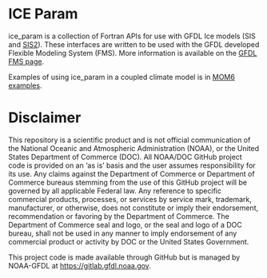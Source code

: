 # ICE Param

ice_param is a collection of Fortran APIs for use with GFDL Ice models
(SIS and [SIS2](https://github.com/NOAA-GFDL/SIS2)).  These interfaces
are written to be used with the GFDL developed Flexible Modeling
System (FMS). More information is available on the [GFDL FMS
page](http://www.gfdl.noaa.gov/fms).

Examples of using ice_param in a coupled climate model is in [MOM6
examples](https://github.com/NOAA-GFDL/MOM6-examples).

# Disclaimer

This repository is a scientific product and is not official
communication of the National Oceanic and Atmospheric Administration
(NOAA), or the United States Department of Commerce (DOC). All
NOAA/DOC GitHub project code is provided on an ‘as is’ basis and the
user assumes responsibility for its use. Any claims against the
Department of Commerce or Department of Commerce bureaus stemming from
the use of this GitHub project will be governed by all applicable
Federal law. Any reference to specific commercial products, processes,
or services by service mark, trademark, manufacturer, or otherwise,
does not constitute or imply their endorsement, recommendation or
favoring by the Department of Commerce. The Department of Commerce
seal and logo, or the seal and logo of a DOC bureau, shall not be used
in any manner to imply endorsement of any commercial product or
activity by DOC or the United States Government.

This project code is made available through GitHub but is managed by
NOAA-GFDL at https://gitlab.gfdl.noaa.gov.

